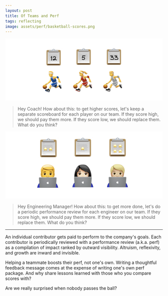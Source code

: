 ```yaml
---
layout: post
title: Of Teams and Perf
tags: reflecting
image: assets/perf/basketball-scores.png
---
```



![basketball-scores](assets/perf/basketball-scores.png)

> Hey Coach! How about this: to get higher scores, let's keep a separate scoreboard for each player on our team. If they score high, we should pay them more. If they score low, we should replace them. What do you think?

![coder-score](assets/perf/coder-score.png)

> Hey Engineering Manager! How about this: to get more done, let's do a periodic performance review for each engineer on our team. If they score high, we should pay them more. If they score low, we should replace them. What do you think?

---

An individual contributor gets paid to perform to the company's goals. Each contributor is periodically reviewed with a performance review (a.k.a. perf) as a compilation of impact ranked by outward visibility. Altruism, reflexivity, and growth are inward and invisible. 

Helping a teammate boosts their perf, not one's own. Writing a thoughtful feedback message comes at the expense of writing one's own perf package. And why share lessons learned with those who you compare scores with?

Are we really surprised when nobody passes the ball?

